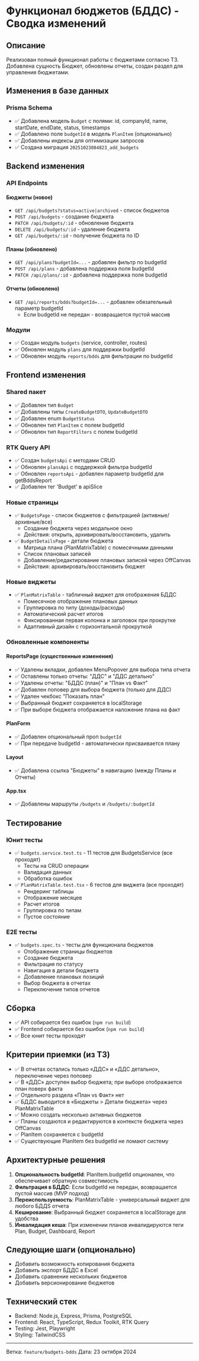 # Функционал бюджетов (БДДС) - Сводка изменений

## Описание

Реализован полный функционал работы с бюджетами согласно ТЗ. Добавлена сущность Бюджет, обновлены отчеты, создан раздел для управления бюджетами.

## Изменения в базе данных

### Prisma Schema

- ✅ Добавлена модель `Budget` с полями: id, companyId, name, startDate, endDate, status, timestamps
- ✅ Добавлено поле `budgetId` в модель `PlanItem` (опционально)
- ✅ Добавлены индексы для оптимизации запросов
- ✅ Создана миграция `20251023084823_add_budgets`

## Backend изменения

### API Endpoints

#### Бюджеты (новое)

- `GET /api/budgets?status=active|archived` - список бюджетов
- `POST /api/budgets` - создание бюджета
- `PATCH /api/budgets/:id` - обновление бюджета
- `DELETE /api/budgets/:id` - удаление бюджета
- `GET /api/budgets/:id` - получение бюджета по ID

#### Планы (обновлено)

- `GET /api/plans?budgetId=...` - добавлен фильтр по budgetId
- `POST /api/plans` - добавлена поддержка поля budgetId
- `PATCH /api/plans/:id` - добавлена поддержка поля budgetId

#### Отчеты (обновлено)

- `GET /api/reports/bdds?budgetId=...` - добавлен обязательный параметр budgetId
  - Если budgetId не передан - возвращается пустой массив

### Модули

- ✅ Создан модуль `budgets` (service, controller, routes)
- ✅ Обновлен модуль `plans` для поддержки budgetId
- ✅ Обновлен модуль `reports/bdds` для фильтрации по budgetId

## Frontend изменения

### Shared пакет

- ✅ Добавлен тип `Budget`
- ✅ Добавлены типы `CreateBudgetDTO`, `UpdateBudgetDTO`
- ✅ Добавлен enum `BudgetStatus`
- ✅ Обновлен тип `PlanItem` с полем budgetId
- ✅ Обновлен тип `ReportFilters` с полем budgetId

### RTK Query API

- ✅ Создан `budgetsApi` с методами CRUD
- ✅ Обновлен `plansApi` с поддержкой фильтра budgetId
- ✅ Обновлен `reportsApi` - добавлен параметр budgetId для getBddsReport
- ✅ Добавлен тег 'Budget' в apiSlice

### Новые страницы

- ✅ `BudgetsPage` - список бюджетов с фильтрацией (активные/архивные/все)
  - Создание бюджета через модальное окно
  - Действия: открыть, архивировать/восстановить, удалить
- ✅ `BudgetDetailsPage` - детали бюджета
  - Матрица плана (PlanMatrixTable) с помесячными данными
  - Список плановых записей
  - Добавление/редактирование плановых записей через OffCanvas
  - Действия: архивировать/восстановить бюджет

### Новые виджеты

- ✅ `PlanMatrixTable` - табличный виджет для отображения БДДС
  - Помесячное отображение плановых данных
  - Группировка по типу (доходы/расходы)
  - Автоматический расчет итогов
  - Фиксированная первая колонка и заголовок при прокрутке
  - Адаптивный дизайн с горизонтальной прокруткой

### Обновленные компоненты

#### ReportsPage (существенные изменения)

- ✅ Удалены вкладки, добавлен MenuPopover для выбора типа отчета
- ✅ Оставлены только отчеты: "ДДС" и "ДДС детально"
- ✅ Удалены отчеты: "БДДС (план)" и "План vs Факт"
- ✅ Добавлен поповер для выбора бюджета (только для ДДС)
- ✅ Удален чекбокс "Показать план"
- ✅ Выбранный бюджет сохраняется в localStorage
- ✅ При выборе бюджета отображается наложение плана на факт

#### PlanForm

- ✅ Добавлен опциональный проп `budgetId`
- ✅ При передаче budgetId - автоматически присваивается плану

#### Layout

- ✅ Добавлена ссылка "Бюджеты" в навигацию (между Планы и Отчеты)

#### App.tsx

- ✅ Добавлены маршруты `/budgets` и `/budgets/:budgetId`

## Тестирование

### Юнит тесты

- ✅ `budgets.service.test.ts` - 11 тестов для BudgetsService (все проходят)
  - Тесты на CRUD операции
  - Валидация данных
  - Обработка ошибок
- ✅ `PlanMatrixTable.test.tsx` - 6 тестов для виджета (все проходят)
  - Рендеринг таблицы
  - Отображение месяцев
  - Расчет итогов
  - Группировка по типам
  - Пустое состояние

### E2E тесты

- ✅ `budgets.spec.ts` - тесты для функционала бюджетов
  - Отображение страницы бюджетов
  - Создание бюджета
  - Фильтрация по статусу
  - Навигация в детали бюджета
  - Добавление плановых позиций
  - Выбор бюджета в отчетах
  - Переключение типов отчетов

## Сборка

- ✅ API собирается без ошибок (`npm run build`)
- ✅ Frontend собирается без ошибок (`npm run build`)
- ✅ Все юнит тесты проходят

## Критерии приемки (из ТЗ)

- ✅ В отчетах остались только «ДДС» и «ДДС детально», переключение через поповер
- ✅ В «ДДС» доступен выбор бюджета; при выборе отображается план поверх факта
- ✅ Отдельного раздела «План vs Факт» нет
- ✅ БДДС выводится в «Бюджеты > Детали бюджета» через PlanMatrixTable
- ✅ Можно создать несколько активных бюджетов
- ✅ Планы создаются и редактируются в контексте бюджета через OffCanvas
- ✅ PlanItem сохраняется с budgetId
- ✅ Существующие PlanItem без budgetId не ломают систему

## Архитектурные решения

1. **Опциональность budgetId**: PlanItem.budgetId опционален, что обеспечивает обратную совместимость
2. **Фильтрация в БДДС**: Если budgetId не передан, возвращается пустой массив (MVP подход)
3. **Переиспользуемость**: PlanMatrixTable - универсальный виджет для любого БДДS отчета
4. **Кеширование**: Выбранный бюджет сохраняется в localStorage для удобства
5. **Инвалидация кеша**: При изменении планов инвалидируются теги Plan, Budget, Dashboard, Report

## Следующие шаги (опционально)

- Добавить возможность копирования бюджета
- Добавить экспорт БДДС в Excel
- Добавить сравнение нескольких бюджетов
- Добавить версионирование бюджетов

## Технический стек

- Backend: Node.js, Express, Prisma, PostgreSQL
- Frontend: React, TypeScript, Redux Toolkit, RTK Query
- Testing: Jest, Playwright
- Styling: TailwindCSS

---

Ветка: `feature/budgets-bdds`
Дата: 23 октября 2024
